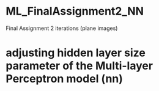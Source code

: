 # ML_FinalAssignment2_NN
Final Assignment 2 iterations (plane images)
# adjusting hidden layer size parameter of the Multi-layer Perceptron model (nn) 
